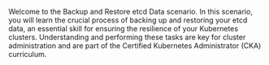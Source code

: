 
Welcome to the Backup and Restore etcd Data scenario. In this scenario, you will learn the crucial process of backing up and restoring your etcd data, an essential skill for ensuring the resilience of your Kubernetes clusters. Understanding and performing these tasks are key for cluster administration and are part of the Certified Kubernetes Administrator (CKA) curriculum.
